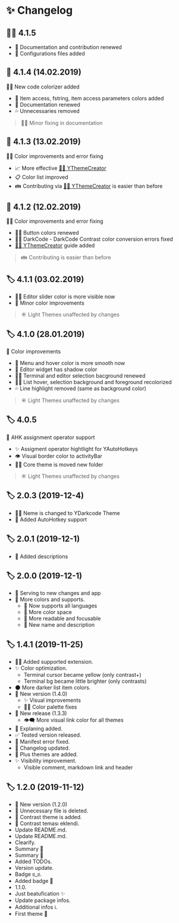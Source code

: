 # ✨ Changelog


## 👨‍🔬 4.1.5

- 📝 Documentation and contribution renewed
- 🔨 Configurations files added

## 🚀 4.1.4 \(14.02.2019\)

👨‍🎨 New code colorizer added

- 🎨 Item access, fstring, item access parameters colors added
- 📝 Documentation renewed
- 💦 Unnecessaries removed

> 👨‍🔧 Minor fixing in documentation

## 🚀 4.1.3 \(13.02.2019\)

👨‍🔧 Color improvements and error fixing

- 📈 More effective [👨‍🔬 YThemeCreator](https://github.com/yedhrab/YThemeCreator)
- 📋 Color list improved
- 👪 Contributing via [👨‍🔬 YThemeCreator](https://github.com/yedhrab/YThemeCreator) is easier than before

##  🚀 4.1.2 \(12.02.2019\)

👨‍🔧 Color improvements and error fixing

- 👨‍🎨 Button colors renewed
- 👨‍🔧 DarkCode - DarkCode Contrast color conversion errors fixed
- [👨‍🔬 YThemeCreator](https://github.com/yedhrab/YThemeCreator) guide added

> 👪 Contributing is easier than before

##  🏷️ 4.1.1 \(03.02.2019\)

- 👨‍🎨 Editor slider color is more visible now
- 🎨 Minor color improvements

> ☀️ Light Themes unaffected by changes

##  🏷️ 4.1.0 \(28.01.2019\)

🎨 Color improvements

- 🐥 Menu and hover color is more smooth now
- 🌃 Editor widget has shadow color
- 👨‍🎨 Terminal and editor selection bacground renewed
- 👨‍🎨 List hover, selection background and foreground recolorized
- 💦 Line highlight removed (same as background color)

> ☀️ Light Themes unaffected by changes

##  🏷️ 4.0.5

🤝 AHK assignment operator support

- ✨ Assigment operator hightlight for YAutoHotkeys
- 👁️ Visual border color to activityBar
- 👨‍💻 Core theme is moved new folder

> ☀️ Light Themes unaffected by changes

## 🏷️ 2.0.3 \(2019-12-4\)

- 👨‍🔧 Neme is changed to YDarkcode Theme
- 🤝 Added AutoHotkey support

## 🏷️ 2.0.1 \(2019-12-1\)

- 📑 Added descriptions

## 🏷️ 2.0.0 \(2019-12-1\)

- 🚙 Serving to new changes and app
- 🚀 More colors and supports.
  * 🤝 Now supports all languages
  * 🎨 More color space
  * 👀 More readable and focusable
  * 🎉 New name and description


## 🏷️ 1.4.1 \(2019-11-25\)

- 🤝🏿 Added supported extension.
- ✨ Color optimization.
  - Terminal cursor became yellow (only contrast+)
  - Terminal bg became little brighter (only contrasts)
- 🌑 More darker list item colors.
- 🚀 New version (1.4.0)
  - ✨ Visual improvements
  - 👨‍🔧 Color palette fixes
- 🚀 New release (1.3.3)
  - 👁‍🗨 More visual link color for all themes
- 📑 Explaning added.
- ✅ Tested version released.
- 🐞 Manifest error fixed.
- 📑 Changelog updated.
- 🚀 Plus themes are added.
- ✨ Visibility improvement.
  - Visible comment, markdown link and header

## 🏷️ 1.2.0 (2019-11-12)

- 🚀 New version (1.2.0)
- 🧹 Unnecessary file is deleted.
- 🚀 Contrast theme is added.
- 🚀 Contrast teması eklendi.
- Update README.md.
- Update README.md.
- Clearify.
- Summary 🕺
- Summary 🕺
- Added TODOs.
- Version update.
- Badge ಠ_ಠ.
- Added badge 💫
- 1.1.0.
- Just beatufication ✨
- Update package infos.
- Additional infos ℹ.
- First theme 🎉
